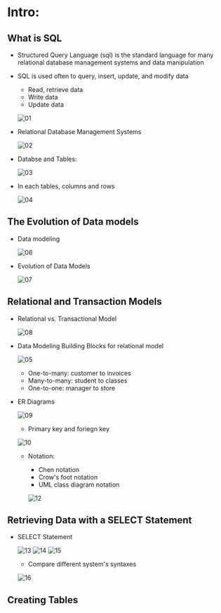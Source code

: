 # Intro:

## What is SQL
- Structured Query Language (sql) is the standard language for many relational database management systems and data manipulation

- SQL is used often to query, insert, update, and modify data
    - Read, retrieve data
    - Write data 
    - Update data
    
    ![01](https://raw.githubusercontent.com/suereey/Coursera_SQL_LeiLearning/main/screenshot/01_SQL.png)
- Relational Database Management Systems
    
    ![02](https://raw.githubusercontent.com/suereey/Coursera_SQL_LeiLearning/main/screenshot/02_.png)

- Databse and Tables:
    
    ![03](https://raw.githubusercontent.com/suereey/Coursera_SQL_LeiLearning/main/screenshot/03_DatabaseTables.png)

- In each tables, columns and rows
    
    ![04](https://raw.githubusercontent.com/suereey/Coursera_SQL_LeiLearning/main/screenshot/04_Intable.png)

## The Evolution of Data models
- Data modeling
    
    ![06](https://raw.githubusercontent.com/suereey/Coursera_SQL_LeiLearning/main/screenshot/06_DataModeling.png)

- Evolution of Data Models
    
    ![07](https://raw.githubusercontent.com/suereey/Coursera_SQL_LeiLearning/main/screenshot/07_EvolutionofDatamodel.png)

## Relational and Transaction Models
- Relational vs. Transactional Model
    
    ![08](https://raw.githubusercontent.com/suereey/Coursera_SQL_LeiLearning/main/screenshot/08_RelationalTransactional.png)

- Data Modeling Building Blocks for relational model
    
    ![05](https://raw.githubusercontent.com/suereey/Coursera_SQL_LeiLearning/main/screenshot/05_DatamodelingBuildingBlocks.png)

    - One-to-many: customer to invoices
    - Many-to-many: student to classes
    - One-to-one: manager to store

- ER Diagrams
   
    ![09](https://raw.githubusercontent.com/suereey/Coursera_SQL_LeiLearning/main/screenshot/09_ER.png)
    - Primary key and foriegn key
    
    ![10](https://raw.githubusercontent.com/suereey/Coursera_SQL_LeiLearning/main/screenshot/10_KEYS.png)

    - Notation:
        - Chen notation
        - Crow's foot notation
        - UML class diagram notation

        ![12](https://raw.githubusercontent.com/suereey/Coursera_SQL_LeiLearning/main/screenshot/12_notation.png)

## Retrieving Data with a SELECT Statement
- SELECT Statement

    ![13](https://raw.githubusercontent.com/suereey/Coursera_SQL_LeiLearning/main/screenshot/13_Select.png)
    ![14](https://raw.githubusercontent.com/suereey/Coursera_SQL_LeiLearning/main/screenshot/14_Select.png)
    ![15](https://raw.githubusercontent.com/suereey/Coursera_SQL_LeiLearning/main/screenshot/15_Select.png)

    - Compare different system's syntaxes
    
    ![16]()

## Creating Tables
